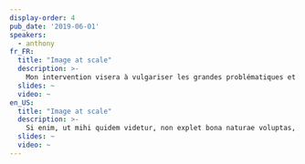 ```yaml
---
display-order: 4
pub_date: '2019-06-01'
speakers:
  - anthony
fr_FR:
  title: "Image at scale"
  description: >-
    Mon intervention visera à vulgariser les grandes problématiques et solutions autour de l'optimisation des images à l'échelle sur des services comme Akamai, Cloudinary ou Fasterize.
  slides: ~
  video: ~
en_US:
  title: "Image at scale"
  description: >-
    Si enim, ut mihi quidem videtur, non explet bona naturae voluptas, iure praetermissa est; Cum audissem Antiochum, Brute, ut solebam, cum M. Quid est, quod ab ea absolvi et perfici debeat? Graece donan, Latine voluptatem vocant. Hinc ceteri particulas arripere conati suam quisque videro voluit afferre sententiam. 
  slides: ~
  video: ~
---
```


